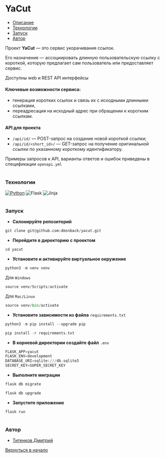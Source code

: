 <a name="Начало"></a>

# YaCut



- [Описание](#Описание)
- [Технологии](#Технологии)
- [Запуск](#Запуск)
- [Автор](#Автор)

[](#Описание)

Проект __YaCut__ — это сервис укорачивания ссылок. 

Его назначение — ассоциировать длинную пользовательскую ссылку с короткой, которую предлагает сам пользователь или предоставляет сервис.

Доступны web и REST API интерфейсы


#### Ключевые возможности сервиса:
- генерация коротких ссылок и связь их с исходными длинными ссылками,
- переадресация на исходный адрес при обращении к коротким ссылкам.

#### API для проекта

- ```/api/id/``` — POST-запрос на создание новой короткой ссылки;
- ```/api/id/<short_id>/``` — GET-запрос на получение оригинальной ссылки по указанному короткому идентификатору.

Примеры запросов к API, варианты ответов и ошибок приведены в спецификации ```openapi.yml```
#


### Технологии

[![Python](https://img.shields.io/badge/python-3670A0?style=for-the-badge&logo=python&logoColor=ffdd54)](https://www.python.org)
![Flask](https://img.shields.io/badge/flask-%23000.svg?style=for-the-badge&logo=flask&logoColor=white)
![Jinja](https://img.shields.io/badge/jinja-white.svg?style=for-the-badge&logo=jinja&logoColor=black)
#

<a name="Запуск"></a>
### Запуск

- __Склонируйте репозиторий__

```python
git clone git@github.com:dmsnback/yacut.git
```
- __Перейдите в директорию с проектом__ 
```python
cd yacut
```

- __Установите и активируйте виртуальное окружение__
```python
python3 -m venv venv
```
Для ```Windows```
```python
source venv/Scripts/activate
```
Для ```Mac/Linux```
```python
source venv/bin/activate
```
- __Установите зависимости из файла__ ```requirements.txt```

```python
python3 -m pip install --upgrade pip
```
```python
pip install -r requirements.txt
```

- __В корневой директории создайте файл__ ```.env```
```python
FLASK_APP=yacut
FLASK_ENV=development
DATABASE_URI=sqlite:///db.sqlite3
SECRET_KEY=SUPER_SECRET_KEY
```

- __Выполните миграции__
```python
flask db migrate
```
```python
flask db upgrade
```
- __Запустите приложение__
```python
flask run
```

#
<a name="Автор"></a>

### Автор

- [Титенков Дмитрий](https://github.com/dmsnback)

[Вернуться в начало](#Начало)
